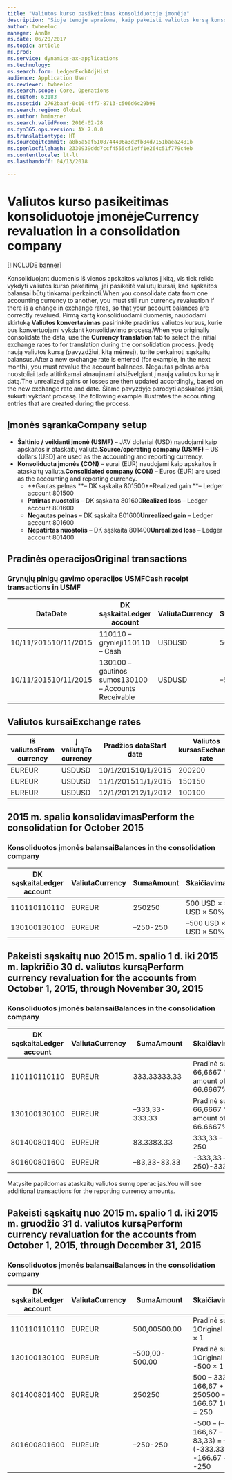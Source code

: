 ```yaml
---
title: "Valiutos kurso pasikeitimas konsoliduotoje įmonėje"
description: "Šioje temoje aprašoma, kaip pakeisti valiutos kursą konsoliduotoje įmonėje."
author: twheeloc
manager: AnnBe
ms.date: 06/20/2017
ms.topic: article
ms.prod: 
ms.service: dynamics-ax-applications
ms.technology: 
ms.search.form: LedgerExchAdjHist
audience: Application User
ms.reviewer: twheeloc
ms.search.scope: Core, Operations
ms.custom: 62183
ms.assetid: 2762baaf-0c10-4ff7-8713-c506d6c29b98
ms.search.region: Global
ms.author: hminzner
ms.search.validFrom: 2016-02-28
ms.dyn365.ops.version: AX 7.0.0
ms.translationtype: HT
ms.sourcegitcommit: a8b5a5af5108744406a3d2fb84d7151baea2481b
ms.openlocfilehash: 2330939ddd7ccf4555cf1eff1e264c51f779c4eb
ms.contentlocale: lt-lt
ms.lasthandoff: 04/13/2018

---
```


# <a name="currency-revaluation-in-a-consolidation-company"></a><span data-ttu-id="9f407-103">Valiutos kurso pasikeitimas konsoliduotoje įmonėje</span><span class="sxs-lookup"><span data-stu-id="9f407-103">Currency revaluation in a consolidation company</span></span>

[!INCLUDE [banner](../includes/banner.md)]

<span data-ttu-id="9f407-104">Konsoliduojant duomenis iš vienos apskaitos valiutos į kitą, vis tiek reikia vykdyti valiutos kurso pakeitimą, jei pasikeitė valiutų kursai, kad sąskaitos balansai būtų tinkamai perkainoti.</span><span class="sxs-lookup"><span data-stu-id="9f407-104">When you consolidate data from one accounting currency to another, you must still run currency revaluation if there is a change in exchange rates, so that your account balances  are correctly revalued.</span></span> <span data-ttu-id="9f407-105">Pirmą kartą konsoliduodami duomenis, naudodami skirtuką **Valiutos konvertavimas** pasirinkite pradinius valiutos kursus, kurie bus konvertuojami vykdant konsolidavimo procesą.</span><span class="sxs-lookup"><span data-stu-id="9f407-105">When you originally consolidate the data, use the **Currency translation** tab to select the initial exchange rates to for translation during the consolidation process.</span></span> <span data-ttu-id="9f407-106">Įvedę naują valiutos kursą (pavyzdžiui, kitą mėnesį), turite perkainoti sąskaitų balansus.</span><span class="sxs-lookup"><span data-stu-id="9f407-106">After a new exchange rate is entered (for example, in the next month), you must revalue the account balances.</span></span> <span data-ttu-id="9f407-107">Negautas pelnas arba nuostoliai tada atitinkamai atnaujinami atsižvelgiant į naują valiutos kursą ir datą.</span><span class="sxs-lookup"><span data-stu-id="9f407-107">The unrealized gains or losses are then updated accordingly, based on the new exchange rate and date.</span></span> <span data-ttu-id="9f407-108">Šiame pavyzdyje parodyti apskaitos įrašai, sukurti vykdant procesą.</span><span class="sxs-lookup"><span data-stu-id="9f407-108">The following example illustrates the accounting entries that are created during the process.</span></span>

## <a name="company-setup"></a><span data-ttu-id="9f407-109">Įmonės sąranka</span><span class="sxs-lookup"><span data-stu-id="9f407-109">Company setup</span></span>
-   <span data-ttu-id="9f407-110">**Šaltinio / veikianti įmonė (USMF)** – JAV doleriai (USD) naudojami kaip apskaitos ir ataskaitų valiuta.</span><span class="sxs-lookup"><span data-stu-id="9f407-110">**Source/operating company (USMF)** – US dollars (USD) are used as the accounting and reporting currency.</span></span>
-   <span data-ttu-id="9f407-111">**Konsoliduota įmonės (CON)** – eurai (EUR) naudojami kaip apskaitos ir ataskaitų valiuta.</span><span class="sxs-lookup"><span data-stu-id="9f407-111">**Consolidated company (CON)** – Euros (EUR) are used as the accounting and reporting currency.</span></span>
    -   <span data-ttu-id="9f407-112">**Gautas pelnas **– DK sąskaita 801500</span><span class="sxs-lookup"><span data-stu-id="9f407-112">**Realized gain **– Ledger account 801500</span></span>
    -   <span data-ttu-id="9f407-113">**Patirtas nuostolis** – DK sąskaita 801600</span><span class="sxs-lookup"><span data-stu-id="9f407-113">**Realized loss** – Ledger account 801600</span></span>
    -   <span data-ttu-id="9f407-114">**Negautas pelnas** – DK sąskaita 801600</span><span class="sxs-lookup"><span data-stu-id="9f407-114">**Unrealized gain** – Ledger account 801600</span></span>
    -   <span data-ttu-id="9f407-115">**Nepatirtas nuostolis** – DK sąskaita 801400</span><span class="sxs-lookup"><span data-stu-id="9f407-115">**Unrealized loss** – Ledger account 801400</span></span>

## <a name="original-transactions"></a><span data-ttu-id="9f407-116">Pradinės operacijos</span><span class="sxs-lookup"><span data-stu-id="9f407-116">Original transactions</span></span>
### <a name="cash-receipt-transactions-in-usmf"></a><span data-ttu-id="9f407-117">Grynųjų pinigų gavimo operacijos USMF</span><span class="sxs-lookup"><span data-stu-id="9f407-117">Cash receipt transactions in USMF</span></span>

| <span data-ttu-id="9f407-118">Data</span><span class="sxs-lookup"><span data-stu-id="9f407-118">Date</span></span>       | <span data-ttu-id="9f407-119">DK sąskaita</span><span class="sxs-lookup"><span data-stu-id="9f407-119">Ledger account</span></span>               | <span data-ttu-id="9f407-120">Valiuta</span><span class="sxs-lookup"><span data-stu-id="9f407-120">Currency</span></span> | <span data-ttu-id="9f407-121">Suma</span><span class="sxs-lookup"><span data-stu-id="9f407-121">Amount</span></span> |
|------------|------------------------------|----------|--------|
| <span data-ttu-id="9f407-122">10/11/2015</span><span class="sxs-lookup"><span data-stu-id="9f407-122">10/11/2015</span></span> | <span data-ttu-id="9f407-123">110110 – grynieji</span><span class="sxs-lookup"><span data-stu-id="9f407-123">110110 – Cash</span></span>                | <span data-ttu-id="9f407-124">USD</span><span class="sxs-lookup"><span data-stu-id="9f407-124">USD</span></span>      | <span data-ttu-id="9f407-125">500</span><span class="sxs-lookup"><span data-stu-id="9f407-125">500</span></span>    |
| <span data-ttu-id="9f407-126">10/11/2015</span><span class="sxs-lookup"><span data-stu-id="9f407-126">10/11/2015</span></span> | <span data-ttu-id="9f407-127">130100 – gautinos sumos</span><span class="sxs-lookup"><span data-stu-id="9f407-127">130100 – Accounts Receivable</span></span> | <span data-ttu-id="9f407-128">USD</span><span class="sxs-lookup"><span data-stu-id="9f407-128">USD</span></span>      | <span data-ttu-id="9f407-129">–500</span><span class="sxs-lookup"><span data-stu-id="9f407-129">-500</span></span>   |

## <a name="exchange-rates"></a><span data-ttu-id="9f407-130">Valiutos kursai</span><span class="sxs-lookup"><span data-stu-id="9f407-130">Exchange rates</span></span>

| <span data-ttu-id="9f407-131">Iš valiutos</span><span class="sxs-lookup"><span data-stu-id="9f407-131">From currency</span></span> | <span data-ttu-id="9f407-132">Į valiutą</span><span class="sxs-lookup"><span data-stu-id="9f407-132">To currency</span></span> | <span data-ttu-id="9f407-133">Pradžios data</span><span class="sxs-lookup"><span data-stu-id="9f407-133">Start date</span></span> | <span data-ttu-id="9f407-134">Valiutos kursas</span><span class="sxs-lookup"><span data-stu-id="9f407-134">Exchange rate</span></span> |
|---------------|-------------|------------|---------------|
| <span data-ttu-id="9f407-135">EUR</span><span class="sxs-lookup"><span data-stu-id="9f407-135">EUR</span></span>           | <span data-ttu-id="9f407-136">USD</span><span class="sxs-lookup"><span data-stu-id="9f407-136">USD</span></span>         | <span data-ttu-id="9f407-137">10/1/2015</span><span class="sxs-lookup"><span data-stu-id="9f407-137">10/1/2015</span></span>  | <span data-ttu-id="9f407-138">200</span><span class="sxs-lookup"><span data-stu-id="9f407-138">200</span></span>           |
| <span data-ttu-id="9f407-139">EUR</span><span class="sxs-lookup"><span data-stu-id="9f407-139">EUR</span></span>           | <span data-ttu-id="9f407-140">USD</span><span class="sxs-lookup"><span data-stu-id="9f407-140">USD</span></span>         | <span data-ttu-id="9f407-141">11/1/2015</span><span class="sxs-lookup"><span data-stu-id="9f407-141">11/1/2015</span></span>  | <span data-ttu-id="9f407-142">150</span><span class="sxs-lookup"><span data-stu-id="9f407-142">150</span></span>           |
| <span data-ttu-id="9f407-143">EUR</span><span class="sxs-lookup"><span data-stu-id="9f407-143">EUR</span></span>           | <span data-ttu-id="9f407-144">USD</span><span class="sxs-lookup"><span data-stu-id="9f407-144">USD</span></span>         | <span data-ttu-id="9f407-145">12/1/2012</span><span class="sxs-lookup"><span data-stu-id="9f407-145">12/1/2012</span></span>  | <span data-ttu-id="9f407-146">100</span><span class="sxs-lookup"><span data-stu-id="9f407-146">100</span></span>           |

## <a name="perform-the-consolidation-for-october-2015"></a><span data-ttu-id="9f407-147">2015 m. spalio konsolidavimas</span><span class="sxs-lookup"><span data-stu-id="9f407-147">Perform the consolidation for October 2015</span></span>
### <a name="balances-in-the-consolidation-company"></a><span data-ttu-id="9f407-148">Konsoliduotos įmonės balansai</span><span class="sxs-lookup"><span data-stu-id="9f407-148">Balances in the consolidation company</span></span>

| <span data-ttu-id="9f407-149">DK sąskaita</span><span class="sxs-lookup"><span data-stu-id="9f407-149">Ledger account</span></span> | <span data-ttu-id="9f407-150">Valiuta</span><span class="sxs-lookup"><span data-stu-id="9f407-150">Currency</span></span> | <span data-ttu-id="9f407-151">Suma</span><span class="sxs-lookup"><span data-stu-id="9f407-151">Amount</span></span> | <span data-ttu-id="9f407-152">Skaičiavimas</span><span class="sxs-lookup"><span data-stu-id="9f407-152">Calculation</span></span>    |
|----------------|----------|--------|----------------|
| <span data-ttu-id="9f407-153">110110</span><span class="sxs-lookup"><span data-stu-id="9f407-153">110110</span></span>         | <span data-ttu-id="9f407-154">EUR</span><span class="sxs-lookup"><span data-stu-id="9f407-154">EUR</span></span>      | <span data-ttu-id="9f407-155">250</span><span class="sxs-lookup"><span data-stu-id="9f407-155">250</span></span>    | <span data-ttu-id="9f407-156">500 USD × 50 %</span><span class="sxs-lookup"><span data-stu-id="9f407-156">500 USD × 50%</span></span>  |
| <span data-ttu-id="9f407-157">130100</span><span class="sxs-lookup"><span data-stu-id="9f407-157">130100</span></span>         | <span data-ttu-id="9f407-158">EUR</span><span class="sxs-lookup"><span data-stu-id="9f407-158">EUR</span></span>      | <span data-ttu-id="9f407-159">–250</span><span class="sxs-lookup"><span data-stu-id="9f407-159">-250</span></span>   | <span data-ttu-id="9f407-160">–500 USD × 50 %</span><span class="sxs-lookup"><span data-stu-id="9f407-160">-500 USD × 50%</span></span> |

## <a name="perform-currency-revaluation-for-the-accounts-from-october-1-2015-through-november-30-2015"></a><span data-ttu-id="9f407-161">Pakeisti sąskaitų nuo 2015 m. spalio 1 d. iki 2015 m. lapkričio 30 d. valiutos kursą</span><span class="sxs-lookup"><span data-stu-id="9f407-161">Perform currency revaluation for the accounts from October 1, 2015, through November 30, 2015</span></span>
### <a name="balances-in-the-consolidation-company"></a><span data-ttu-id="9f407-162">Konsoliduotos įmonės balansai</span><span class="sxs-lookup"><span data-stu-id="9f407-162">Balances in the consolidation company</span></span>

| <span data-ttu-id="9f407-163">DK sąskaita</span><span class="sxs-lookup"><span data-stu-id="9f407-163">Ledger account</span></span> | <span data-ttu-id="9f407-164">Valiuta</span><span class="sxs-lookup"><span data-stu-id="9f407-164">Currency</span></span> | <span data-ttu-id="9f407-165">Suma</span><span class="sxs-lookup"><span data-stu-id="9f407-165">Amount</span></span>  | <span data-ttu-id="9f407-166">Skaičiavimas</span><span class="sxs-lookup"><span data-stu-id="9f407-166">Calculation</span></span>                        |
|----------------|----------|---------|------------------------------------|
| <span data-ttu-id="9f407-167">110110</span><span class="sxs-lookup"><span data-stu-id="9f407-167">110110</span></span>         | <span data-ttu-id="9f407-168">EUR</span><span class="sxs-lookup"><span data-stu-id="9f407-168">EUR</span></span>      | <span data-ttu-id="9f407-169">333.33</span><span class="sxs-lookup"><span data-stu-id="9f407-169">333.33</span></span>  | <span data-ttu-id="9f407-170">Pradinė suma 500 × 66,6667 %</span><span class="sxs-lookup"><span data-stu-id="9f407-170">Original amount of 500 × 66.6667%</span></span>  |
| <span data-ttu-id="9f407-171">130100</span><span class="sxs-lookup"><span data-stu-id="9f407-171">130100</span></span>         | <span data-ttu-id="9f407-172">EUR</span><span class="sxs-lookup"><span data-stu-id="9f407-172">EUR</span></span>      | <span data-ttu-id="9f407-173">–333,33</span><span class="sxs-lookup"><span data-stu-id="9f407-173">-333.33</span></span> | <span data-ttu-id="9f407-174">Pradinė suma –500 × 66,6667 %</span><span class="sxs-lookup"><span data-stu-id="9f407-174">Original amount of -500 × 66.6667%</span></span> |
| <span data-ttu-id="9f407-175">801400</span><span class="sxs-lookup"><span data-stu-id="9f407-175">801400</span></span>         | <span data-ttu-id="9f407-176">EUR</span><span class="sxs-lookup"><span data-stu-id="9f407-176">EUR</span></span>      | <span data-ttu-id="9f407-177">83.33</span><span class="sxs-lookup"><span data-stu-id="9f407-177">83.33</span></span>   | <span data-ttu-id="9f407-178">333,33 – 250</span><span class="sxs-lookup"><span data-stu-id="9f407-178">333.33 – 250</span></span>                       |
| <span data-ttu-id="9f407-179">801600</span><span class="sxs-lookup"><span data-stu-id="9f407-179">801600</span></span>         | <span data-ttu-id="9f407-180">EUR</span><span class="sxs-lookup"><span data-stu-id="9f407-180">EUR</span></span>      | <span data-ttu-id="9f407-181">–83,33</span><span class="sxs-lookup"><span data-stu-id="9f407-181">-83.33</span></span>  | <span data-ttu-id="9f407-182">-333,33 – (–250)</span><span class="sxs-lookup"><span data-stu-id="9f407-182">-333.33 – (-250)</span></span>                   |

<span data-ttu-id="9f407-183">Matysite papildomas ataskaitų valiutos sumų operacijas.</span><span class="sxs-lookup"><span data-stu-id="9f407-183">You will see additional transactions for the reporting currency amounts.</span></span>

## <a name="perform-currency-revaluation-for-the-accounts-from-october-1-2015-through-december-31-2015"></a><span data-ttu-id="9f407-184">Pakeisti sąskaitų nuo 2015 m. spalio 1 d. iki 2015 m. gruodžio 31 d. valiutos kursą</span><span class="sxs-lookup"><span data-stu-id="9f407-184">Perform currency revaluation for the accounts from October 1, 2015, through December 31, 2015</span></span>
### <a name="balances-in-the-consolidation-company"></a><span data-ttu-id="9f407-185">Konsoliduotos įmonės balansai</span><span class="sxs-lookup"><span data-stu-id="9f407-185">Balances in the consolidation company</span></span>

| <span data-ttu-id="9f407-186">DK sąskaita</span><span class="sxs-lookup"><span data-stu-id="9f407-186">Ledger account</span></span> | <span data-ttu-id="9f407-187">Valiuta</span><span class="sxs-lookup"><span data-stu-id="9f407-187">Currency</span></span> | <span data-ttu-id="9f407-188">Suma</span><span class="sxs-lookup"><span data-stu-id="9f407-188">Amount</span></span>  | <span data-ttu-id="9f407-189">Skaičiavimas</span><span class="sxs-lookup"><span data-stu-id="9f407-189">Calculation</span></span>                                          |
|----------------|----------|---------|------------------------------------------------------|
| <span data-ttu-id="9f407-190">110110</span><span class="sxs-lookup"><span data-stu-id="9f407-190">110110</span></span>         | <span data-ttu-id="9f407-191">EUR</span><span class="sxs-lookup"><span data-stu-id="9f407-191">EUR</span></span>      | <span data-ttu-id="9f407-192">500,00</span><span class="sxs-lookup"><span data-stu-id="9f407-192">500.00</span></span>  | <span data-ttu-id="9f407-193">Pradinė suma 500 × 1</span><span class="sxs-lookup"><span data-stu-id="9f407-193">Original amount of 500 × 1</span></span>                           |
| <span data-ttu-id="9f407-194">130100</span><span class="sxs-lookup"><span data-stu-id="9f407-194">130100</span></span>         | <span data-ttu-id="9f407-195">EUR</span><span class="sxs-lookup"><span data-stu-id="9f407-195">EUR</span></span>      | <span data-ttu-id="9f407-196">–500,00</span><span class="sxs-lookup"><span data-stu-id="9f407-196">-500.00</span></span> | <span data-ttu-id="9f407-197">Pradinė suma –500 × 1</span><span class="sxs-lookup"><span data-stu-id="9f407-197">Original amount of -500 × 1</span></span>                          |
| <span data-ttu-id="9f407-198">801400</span><span class="sxs-lookup"><span data-stu-id="9f407-198">801400</span></span>         | <span data-ttu-id="9f407-199">EUR</span><span class="sxs-lookup"><span data-stu-id="9f407-199">EUR</span></span>      | <span data-ttu-id="9f407-200">250</span><span class="sxs-lookup"><span data-stu-id="9f407-200">250</span></span>     | <span data-ttu-id="9f407-201">500 – 333,33 = 166,67 166,67 + 83,33 = 250</span><span class="sxs-lookup"><span data-stu-id="9f407-201">500 – 333.33 = 166.67 166.67 + 83.33 = 250</span></span>           |
| <span data-ttu-id="9f407-202">801600</span><span class="sxs-lookup"><span data-stu-id="9f407-202">801600</span></span>         | <span data-ttu-id="9f407-203">EUR</span><span class="sxs-lookup"><span data-stu-id="9f407-203">EUR</span></span>      | <span data-ttu-id="9f407-204">–250</span><span class="sxs-lookup"><span data-stu-id="9f407-204">-250</span></span>    | <span data-ttu-id="9f407-205">-500 – (–333,33) = –166,67 – 166,67 + (–83,33) = –250</span><span class="sxs-lookup"><span data-stu-id="9f407-205">-500 – (-333.33) = -166.67 -166.67 + (-83.33) = -250</span></span> |






